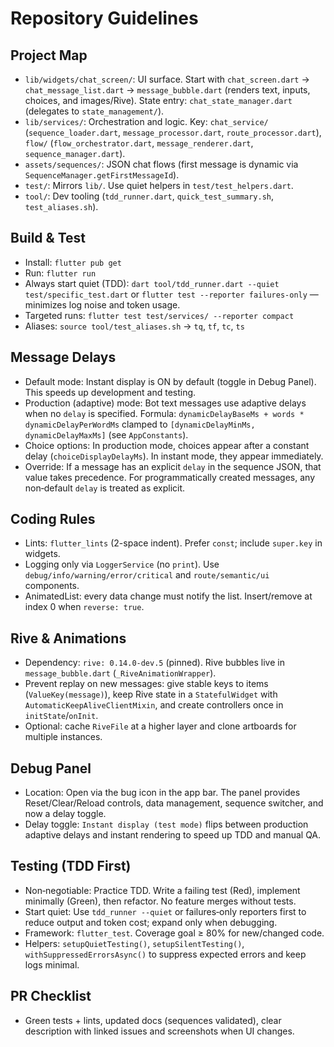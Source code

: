 # Repository Guidelines

## Project Map
- `lib/widgets/chat_screen/`: UI surface. Start with `chat_screen.dart` → `chat_message_list.dart` → `message_bubble.dart` (renders text, inputs, choices, and images/Rive). State entry: `chat_state_manager.dart` (delegates to `state_management/`).
- `lib/services/`: Orchestration and logic. Key: `chat_service/` (`sequence_loader.dart`, `message_processor.dart`, `route_processor.dart`), `flow/` (`flow_orchestrator.dart`, `message_renderer.dart`, `sequence_manager.dart`).
- `assets/sequences/`: JSON chat flows (first message is dynamic via `SequenceManager.getFirstMessageId`).
- `test/`: Mirrors `lib/`. Use quiet helpers in `test/test_helpers.dart`.
- `tool/`: Dev tooling (`tdd_runner.dart`, `quick_test_summary.sh`, `test_aliases.sh`).

## Build & Test
- Install: `flutter pub get`
- Run: `flutter run`
- Always start quiet (TDD): `dart tool/tdd_runner.dart --quiet test/specific_test.dart` or `flutter test --reporter failures-only` — minimizes log noise and token usage.
- Targeted runs: `flutter test test/services/ --reporter compact`
- Aliases: `source tool/test_aliases.sh` → `tq`, `tf`, `tc`, `ts`

## Message Delays
- Default mode: Instant display is ON by default (toggle in Debug Panel). This speeds up development and testing.
- Production (adaptive) mode: Bot text messages use adaptive delays when no `delay` is specified. Formula: `dynamicDelayBaseMs + words * dynamicDelayPerWordMs` clamped to `[dynamicDelayMinMs, dynamicDelayMaxMs]` (see `AppConstants`).
- Choice options: In production mode, choices appear after a constant delay (`choiceDisplayDelayMs`). In instant mode, they appear immediately.
- Override: If a message has an explicit `delay` in the sequence JSON, that value takes precedence. For programmatically created messages, any non‑default `delay` is treated as explicit.

## Coding Rules
- Lints: `flutter_lints` (2-space indent). Prefer `const`; include `super.key` in widgets.
- Logging only via `LoggerService` (no `print`). Use `debug/info/warning/error/critical` and `route/semantic/ui` components.
- AnimatedList: every data change must notify the list. Insert/remove at index 0 when `reverse: true`.

## Rive & Animations
- Dependency: `rive: 0.14.0-dev.5` (pinned). Rive bubbles live in `message_bubble.dart` (`_RiveAnimationWrapper`).
- Prevent replay on new messages: give stable keys to items (`ValueKey(message)`), keep Rive state in a `StatefulWidget` with `AutomaticKeepAliveClientMixin`, and create controllers once in `initState`/`onInit`.
- Optional: cache `RiveFile` at a higher layer and clone artboards for multiple instances.

## Debug Panel
- Location: Open via the bug icon in the app bar. The panel provides Reset/Clear/Reload controls, data management, sequence switcher, and now a delay toggle.
- Delay toggle: `Instant display (test mode)` flips between production adaptive delays and instant rendering to speed up TDD and manual QA.

## Testing (TDD First)
- Non‑negotiable: Practice TDD. Write a failing test (Red), implement minimally (Green), then refactor. No feature merges without tests.
- Start quiet: Use `tdd_runner --quiet` or failures‑only reporters first to reduce output and token cost; expand only when debugging.
- Framework: `flutter_test`. Coverage goal ≥ 80% for new/changed code.
- Helpers: `setupQuietTesting()`, `setupSilentTesting()`, `withSuppressedErrorsAsync()` to suppress expected errors and keep logs minimal.

## PR Checklist
- Green tests + lints, updated docs (sequences validated), clear description with linked issues and screenshots when UI changes.
